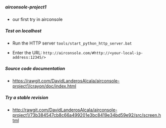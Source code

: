 ##### airconsole-project1
 + our first try in airconsole


##### Test on localhost
- Run the HTTP server
``tools/start_python_http_server.bat ``

- Enter the URL:
`` http://airconsole.com/#http://<your-local-ip-address:12345/> ``

##### Source code documentation
- https://rawgit.com/DavidLanderosAlcala/airconsole-project1/crayon/doc/index.html

##### Try a stable revision
- http://rawgit.com/DavidLanderosAlcala/airconsole-project1/73b384547cb8c66a499201e3bc8419e34bd59e92/src/screen.html
